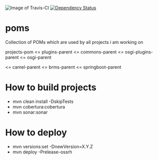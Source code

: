 ![Image of Travis-CI](https://travis-ci.org/garethahealy/poms.svg?branch=master)
[![Dependency Status](https://www.versioneye.com/user/projects/5519a65931b89bd07b000002/badge.svg?style=flat)](https://www.versioneye.com/user/projects/5519a65931b89bd07b000002)

poms
========================
Collection of POMs which are used by all projects i am working on

projects-pom <= plugins-parent <= commons-parent <= osgi-plugins-parent <= osgi-parent 

<= camel-parent
<= brms-parent
<= springboot-parent

How to build projects
========================
- mvn clean install -DskipTests
- mvn cobertura:cobertura
- mvn sonar:sonar

How to deploy
========================
- mvn versions:set -DnewVersion=X.Y.Z
- mvn deploy -Prelease-ossrh


